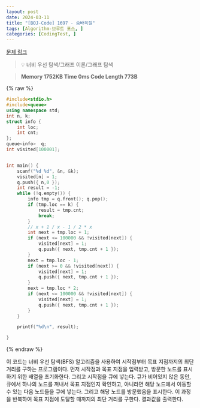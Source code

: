 ```yaml
---
layout: post
date: 2024-03-11
title: "[BOJ-Code] 1697 - 숨바꼭질"
tags: [Algorithm-브루트 포스, ]
categories: [CodingTest, ]
---
```



[문제 링크](https://www.acmicpc.net/problem/1697)


> 💡 너비 우선 탐색/그래프 이론/그래프 탐색


> **Memory   1752KB                                   Time   0ms                                Code Length   773B**



{% raw %}
```c++
#include<stdio.h>
#include<queue>
using namespace std;
int n, k;
struct info {
	int loc;
	int cnt;
};
queue<info>  q;
int visited[100001];


int main() {
	scanf("%d %d", &n, &k);
	visited[n] = 1;
	q.push({ n,0 });
	int result = -1;
	while (!q.empty()) {
		info tmp = q.front(); q.pop();
		if (tmp.loc == k) {
			result = tmp.cnt;
			break;
		}
		// x + 1 / x - 1 / 2 * x
		int next = tmp.loc + 1;
		if (next <= 100000 && !visited[next]) {
			visited[next] = 1;
			q.push({ next, tmp.cnt + 1 });
		}
		next = tmp.loc - 1;
		if (next >= 0 && !visited[next]) {
			visited[next] = 1;
			q.push({ next, tmp.cnt + 1 });
		}
		next = tmp.loc * 2;
		if (next <= 100000 && !visited[next]) {
			visited[next] = 1;
			q.push({ next, tmp.cnt + 1 });
		}
	}

	printf("%d\n", result);

}
```
{% endraw %}



이 코드는 너비 우선 탐색(BFS) 알고리즘을 사용하여 시작점부터 목표 지점까지의 최단 거리를 구하는 프로그램이다.
먼저 시작점과 목표 지점을 입력받고, 방문한 노드를 표시하기 위한 배열을 초기화한다. 그리고 시작점을 큐에 넣는다.
큐가 비어있지 않은 동안, 큐에서 하나의 노드를 꺼내서 목표 지점인지 확인하고, 아니라면 해당 노드에서 이동할 수 있는 다음 노드들을 큐에 넣는다.
그리고 해당 노드를 방문했음을 표시한다. 이 과정을 반복하여 목표 지점에 도달할 때까지의 최단 거리를 구한다. 결과값을 출력한다.

